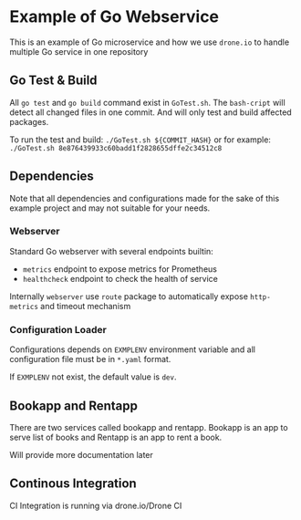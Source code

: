 # Example of Go Webservice

This is an example of Go microservice and how we use `drone.io` to handle multiple Go service in one repository

## Go Test & Build

All `go test` and `go build` command exist in `GoTest.sh`. The `bash-cript` will detect all changed files in one commit. And will only test and build affected packages.

To run the test and build: `./GoTest.sh ${COMMIT_HASH}` or for example: `./GoTest.sh 8e876439933c60badd1f2828655dffe2c34512c8`

## Dependencies

Note that all dependencies and configurations made for the sake of this example project and may not suitable for your needs.

### Webserver

Standard Go webserver with several endpoints builtin:
- `metrics` endpoint to expose metrics for Prometheus
- `healthcheck` endpoint to check the health of service

Internally `webserver` use `route` package to automatically expose `http-metrics` and timeout mechanism

### Configuration Loader

Configurations depends on `EXMPLENV` environment variable and all configuration file must be in `*.yaml` format.

If `EXMPLENV` not exist, the default value is `dev`.

## Bookapp and Rentapp

There are two services called bookapp and rentapp. Bookapp is an app to serve list of books and Rentapp is an app to rent a book.

Will provide more documentation later

## Continous Integration

CI Integration is running via drone.io/Drone CI